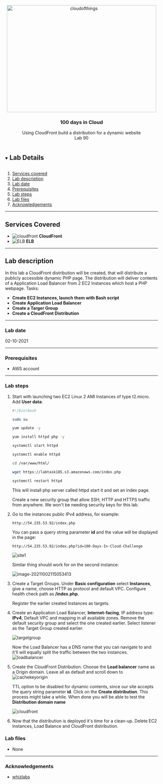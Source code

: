 <br />

<p align="center">
  <a href="/img/">
    <img src="img/diagram.png" alt="cloudofthings" width="492" height="352">
  </a>



  <h3 align="center">100 days in Cloud</h3>

  <p align="center">
    Using CloudFront build a distribution for a dynamic website
    <br />
    Lab 90
    <br />
  </p>




</p>

<details open="open">
  <summary><h2 style="display: inline-block">Lab Details</h2></summary>
  <ol>
    <li><a href="#services-covered">Services covered</a>
    <li><a href="#lab-description">Lab description</a></li>
    </li>
    <li><a href="#lab-date">Lab date</a></li>
    <li><a href="#prerequisites">Prerequisites</a></li>    
    <li><a href="#lab-steps">Lab steps</a></li>
    <li><a href="#lab-files">Lab files</a></li>
    <li><a href="#acknowledgements">Acknowledgements</a></li>
  </ol>
</details>

---

## Services Covered
*  ![cloudfront](https://github.com/CloudedThings/100-Days-in-Cloud/blob/main/images/cloudfront.png) **CloudFront**
*  ![ELB](https://github.com/CloudedThings/100-Days-in-Cloud/blob/main/images/ELB.png) **ELB**

---

## Lab description
In this lab a CloudFront distribution will be created, that will distribute a publicly accessible dynamic PHP page. The distribution will deliver contents of a Application Load Balancer from 2 EC2 Instances which host a PHP webpage. Tasks:

* **Create EC2 Instances, launch them with Bash script**
* **Create Application Load Balancer**
* **Create a Targer Group**
* **Create a CloudFront Distribution**

---

### Lab date
02-10-2021

---

### Prerequisites
* AWS account

---

### Lab steps
1. Start with launching two EC2 Linux 2 AMI Instances of type t2.micro. Add **User data**:

   ```bash
   #!/bin/bash
   
   sudo su
   
   yum update -y
   
   yum install httpd php -y
   
   systemctl start httpd
   
   systemctl enable httpd
   
   cd /var/www/html/
   
   wget https://labtask185.s3.amazonaws.com/index.php
   
   systemctl restart httpd
   ```

   This will install php server called httpd start it and set an index page. 

   Create a new security group that allow SSH, HTTP and HTTPS traffic from anywhere. We won't be needing security keys for this lab.

2. Go to the instances public IPv4 address, for example:

   ```
   http://54.235.53.92/index.php
   ```

   You can pass a query string parameter **id** and the value will be displayed in the page:

   ```
   http://54.235.53.92/index.php?id=100-Days-In-Cloud-Challenge
   ```

   ![site1](img/indexsite.png)

   Similar thing should work for on the second instance:

   ![image-20211002115053413](img/indexsite2.png)

3. Create a Target Groups. Under **Basic configuration** select **Instances**, give a name, choose HTTP as protocol and default VPC. Configure health check path as **/index.php**. 

   Register the earlier created Instances as targets. 

4. Create an Application Load Balancer, **Internet-facing**, IP address type: **IPv4**, Default VPC and mapping in all available zones. Remove the default security group and select the one created earlier. Select listener as the Target Group created earlier. 

   ![targetgroup](img/targetgroup.png)

   Now the Load Balancer has a DNS name that you can navigate to and it'll will equally split the traffic between the two instances.![loadbalancer](img/loadbalancer.png)

5. Create the CloudFront Distribution. Choose the **Load balancer** name as a Origin domain. Leave all as default and scroll down to ![cachekeyorigin](img/cachekeyorigin.png)

   TTL option to be disabled for dynamic contents, since our site accepts the query string parameter **id**. Click on the **Create distribution**. This process might take a while. When done you will be able to test the **Distribution domain name**

   ![cloudfront](img/cloudfront.png)

6. Now that the distribution is deployed it's time for a clean-up. Delete EC2 Instances, Load Balance and CloudFront distribution.

   
### Lab files

* None

---

### Acknowledgements
* [whizlabs](https://play.whizlabs.com/site/task_details?lab_type=1&task_id=185&quest_id=31)

